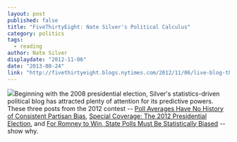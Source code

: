 ```yaml
---
layout: post
published: false
title: "FiveThirtyEight: Nate Silver's Political Calculus"
category: politics
tags: 
  - reading
author: Nate Silver
displaydate: "2012-11-06"
date: "2013-08-24"
link: "http://fivethirtyeight.blogs.nytimes.com/2012/11/06/live-blog-the-2012-presidential-election/"
---
```


![](http://upload.wikimedia.org/wikipedia/commons/6/6c/Nate_Silver_2009.png)Beginning with the 2008 presidential election, Silver's statistics-driven political blog has attracted plenty of attention for its predictive powers. These three posts from the 2012 contest -- [Poll Averages Have No History of Consistent Partisan Bias](http://fivethirtyeight.blogs.nytimes.com/2012/09/29/poll-averages-have-no-history-of-consistent-partisan-bias/), [Special Coverage: The 2012 Presidential Election](http://fivethirtyeight.blogs.nytimes.com/2012/11/06/live-blog-the-2012-presidential-election/), and [For Romney to Win, State Polls Must Be Statistically Biased](http://fivethirtyeight.blogs.nytimes.com/2012/11/03/nov-2-for-romney-to-win-state-polls-must-be-statistically-biased/) -- show why.